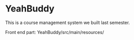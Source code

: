 # YeahBuddy
This is a course management system we built last semester.

Front end part: YeahBuddy/src/main/resources/
